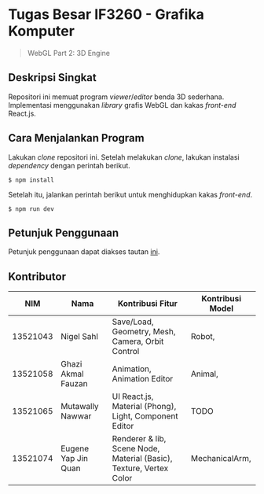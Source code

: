 # Tugas Besar IF3260 - Grafika Komputer
> WebGL Part 2: 3D Engine

## Deskripsi Singkat
Repositori ini memuat program *viewer*/*editor* benda 3D sederhana. Implementasi menggunakan *library* grafis WebGL dan kakas *front-end* React.js.

## Cara Menjalankan Program
Lakukan *clone* repositori ini. Setelah melakukan *clone*, lakukan instalasi *dependency* dengan perintah berikut.

```
$ npm install
```

Setelah itu, jalankan perintah berikut untuk menghidupkan kakas *front-end*.

```
$ npm run dev
```

## Petunjuk Penggunaan
Petunjuk penggunaan dapat diakses tautan [ini](./manual.md).

## Kontributor
| NIM      | Nama                | Kontribusi Fitur                                                    | Kontribusi Model |
|----------|---------------------|---------------------------------------------------------------------|------------------|
| 13521043 | Nigel Sahl          | Save/Load, Geometry, Mesh, Camera, Orbit Control                    | Robot,           |
| 13521058 | Ghazi Akmal Fauzan  | Animation, Animation Editor                                         | Animal,          |
| 13521065 | Mutawally Nawwar    | UI React.js, Material (Phong), Light, Component Editor              | TODO             |
| 13521074 | Eugene Yap Jin Quan | Renderer & lib, Scene Node, Material (Basic), Texture, Vertex Color | MechanicalArm,   |

